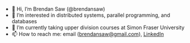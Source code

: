 - 👋 Hi, I’m Brendan Saw (@brendansaw)
- 👀 I’m interested in distributed systems, parallel programming, and databases
- 🌱 I’m currently taking upper division courses at Simon Fraser University 
- 📫 How to reach me: email (brendansaw@gmail.com), [LinkedIn](https://www.linkedin.com/in/brendan-saw/)

<!---
brendansaw/brendansaw is a ✨ special ✨ repository because its `README.md` (this file) appears on your GitHub profile.
You can click the Preview link to take a look at your changes.
--->
